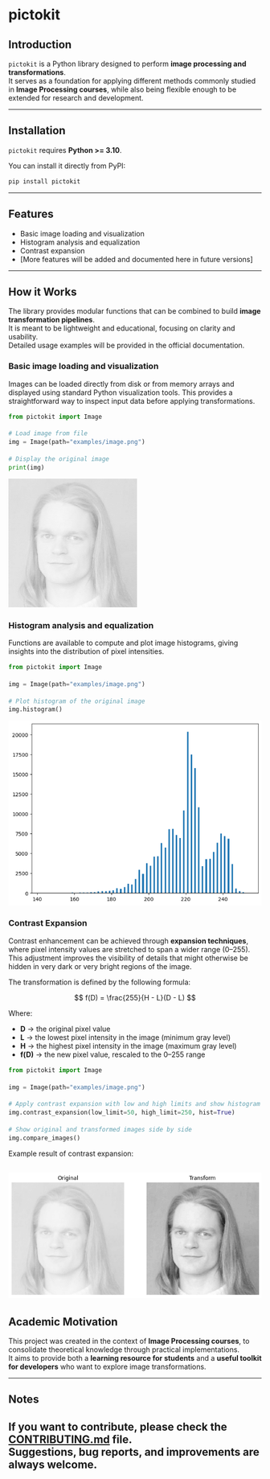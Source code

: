 # pictokit

## Introduction

`pictokit` is a Python library designed to perform **image processing and transformations**.  
It serves as a foundation for applying different methods commonly studied in **Image Processing courses**, while also being flexible enough to be extended for research and development.

---

## Installation

`pictokit` requires **Python >= 3.10**.

You can install it directly from PyPI:

```bash
pip install pictokit
```

---

## Features

- Basic image loading and visualization  
- Histogram analysis and equalization  
- Contrast expansion  
- [More features will be added and documented here in future versions]  

---

## How it Works

The library provides modular functions that can be combined to build **image transformation pipelines**.  
It is meant to be lightweight and educational, focusing on clarity and usability.  
Detailed usage examples will be provided in the official documentation.  

### Basic image loading and visualization  
  Images can be loaded directly from disk or from memory arrays and displayed using standard Python visualization tools. This provides a straightforward way to inspect input data before applying transformations.  

  ```python
  from pictokit import Image

  # Load image from file
  img = Image(path="examples/image.png")

  # Display the original image
  print(img)
```

![Image Display Example](.github/readme/img.png)

### Histogram analysis and equalization
Functions are available to compute and plot image histograms, giving insights into the distribution of pixel intensities.  

```python
from pictokit import Image

img = Image(path="examples/image.png")

# Plot histogram of the original image
img.histogram()
```

![Plot Histogram Example](.github/readme/img_histogram.png)

### Contrast Expansion
Contrast enhancement can be achieved through **expansion techniques**, where pixel intensity values are stretched to span a wider range (0–255).  
This adjustment improves the visibility of details that might otherwise be hidden in very dark or very bright regions of the image.  

The transformation is defined by the following formula:

$$
f(D) = \frac{255}{H - L}(D - L)
$$

Where:
- **D** → the original pixel value  
- **L** → the lowest pixel intensity in the image (minimum gray level)  
- **H** → the highest pixel intensity in the image (maximum gray level)  
- **f(D)** → the new pixel value, rescaled to the 0–255 range  


```python
from pictokit import Image

img = Image(path="examples/image.png")

# Apply contrast expansion with low and high limits and show histogram
img.contrast_expansion(low_limit=50, high_limit=250, hist=True)

# Show original and transformed images side by side
img.compare_images()
```

Example result of contrast expansion:  

![Contrast Expansion Example](.github/readme/compare_images.png)
---

## Academic Motivation

This project was created in the context of **Image Processing courses**, to consolidate theoretical knowledge through practical implementations.  
It aims to provide both a **learning resource for students** and a **useful toolkit for developers** who want to explore image transformations.  

---

## Notes

If you want to contribute, please check the [CONTRIBUTING.md](CONTRIBUTING.md) file.  
Suggestions, bug reports, and improvements are always welcome.  
---
